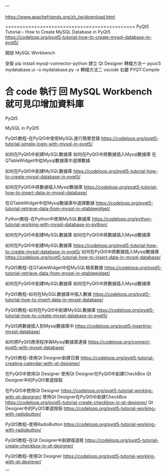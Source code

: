 '''

https://www.apachefriends.org/zh_tw/download.html

=============================================
PyQt5 Tutorial – How to Create MySQL Database in PyQt5
https://codeloop.org/pyqt5-tutorial-how-to-create-mysql-database-in-pyqt5/

開啟 MySQL Workbench

安裝
pip install mysql-connector-python
建立
Qt Designer
轉檔方法一
pyuic5 mydatabase.ui -o mydatabase.py -x
轉檔方法二
vscode 右鍵 PYQT:Compile

合 code
執行
回 MySQL Workbench
就可見卬增加資料庫
=============================================




PyQt5

MySQL in PyQt5

PyQt5教程–在PyQt5中使用MySQL進行簡單登錄
https://codeloop.org/pyqt5-tutorial-simple-login-with-mysql-in-pyqt5/

如何在PyQt5中創建MySQL數據庫
如何在PyQt5中將數據插入Mysql數據庫
在QTableWidget中從Mysql數據庫中選擇數據



如何在PyQt5中創建MySQL數據庫
https://codeloop.org/pyqt5-tutorial-how-to-create-mysql-database-in-pyqt5/


如何在PyQt5中將數據插入Mysql數據庫
https://codeloop.org/pyqt5-tutorial-how-to-insert-data-in-mysql-database/


在QTableWidget中從Mysql數據庫中選擇數據
https://codeloop.org/pyqt5-tutorial-retrieve-data-from-mysql-in-qtablewidget/



Python教程–在Python中使用MySQL數據庫
https://codeloop.org/python-tutorial-working-with-mysql-database-in-python/

如何在PyQt5中創建MySQL數據庫
如何在PyQt5中將數據插入Mysql數據庫

如何在PyQt5中創建MySQL數據庫
https://codeloop.org/pyqt5-tutorial-how-to-create-mysql-database-in-pyqt5/
如何在PyQt5中將數據插入Mysql數據庫
https://codeloop.org/pyqt5-tutorial-how-to-insert-data-in-mysql-database/




PyQt5教程–在QTableWidget中從MySQL檢索數據
https://codeloop.org/pyqt5-tutorial-retrieve-data-from-mysql-in-qtablewidget/


如何在PyQt5中創建MySQL數據庫
如何在PyQt5中將數據插入Mysql數據庫


PyQt5教程–如何在MySQL數據庫中插入數據
https://codeloop.org/pyqt5-tutorial-how-to-insert-data-in-mysql-database/


PyQt5教程–如何在PyQt5中創建MySQL數據庫
https://codeloop.org/pyqt5-tutorial-how-to-create-mysql-database-in-pyqt5/



PyQt5將數據插入到Mysql數據庫中
https://codeloop.org/pyqt5-inserting-mysql-database/



如何將PyQt5應用程序與Mysql數據庫連接
https://codeloop.org/connect-pyqt5-with-mysql-database/


PyQt5教程–使用Qt Designer創建日曆
https://codeloop.org/pyqt5-tutorial-creating-calendar-with-qt-designer/


在PyQt5中使用Qt Designer
使用Qt Designer在PyQt5中創建CheckBox
Qt Designer中的PyQt5單選按鈕 



在PyQt5中使用Qt Designer
https://codeloop.org/pyqt5-tutorial-working-with-qt-designer/
使用Qt Designer在PyQt5中創建CheckBox
https://codeloop.org/pyqt5-tutorial-create-checkbox-in-qt-designer/
Qt Designer中的PyQt5單選按鈕 
https://codeloop.org/pyqt5-tutorial-working-with-radiobutton/



PyQt5教程–使用RadioButton
https://codeloop.org/pyqt5-tutorial-working-with-radiobutton/

PyQt5教程–在Qt Designer中創建複選框
https://codeloop.org/pyqt5-tutorial-create-checkbox-in-qt-designer/


PyQt5教程–使用Qt Designer
https://codeloop.org/pyqt5-tutorial-working-with-qt-designer/






'''
